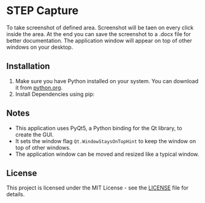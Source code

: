 # STEP Capture

To take screenshot of defined area. Screenshot will be taen on every click inside the area.
At the end you can save the screenshot to a .docx file for better documentation.
The application window will appear on top of other windows on your desktop.

## Installation

1. Make sure you have Python installed on your system. You can download it from [python.org](https://www.python.org/).
2. Install Dependencies using pip:

## Notes

- This application uses PyQt5, a Python binding for the Qt library, to create the GUI.
- It sets the window flag `Qt.WindowStaysOnTopHint` to keep the window on top of other windows.
- The application window can be moved and resized like a typical window.

## License

This project is licensed under the MIT License - see the [LICENSE](LICENSE) file for details.
